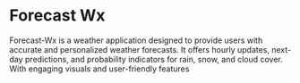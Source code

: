  # Forecast Wx 
Forecast-Wx is a weather application designed to provide users with accurate and personalized weather forecasts. It offers hourly updates, next-day predictions, and probability indicators for rain, snow, and cloud cover. With engaging visuals and user-friendly features

